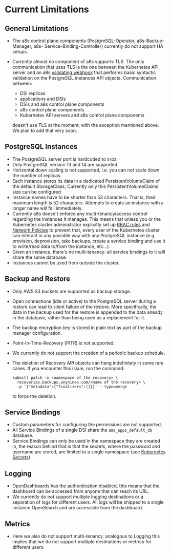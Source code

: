 # Current Limitations

## General Limitations

- The a8s control plane components (PostgreSQL-Operator, a8s-Backup-Manager, a8s-
  Service-Binding-Controller) currently do not support HA setups.
- Currently almost no component of a8s supports TLS. The only communication that uses TLS is the one
  between the Kubernetes API server and an a8s [validating webhook][k8s-validating-webhook] that
  performs basic syntactic validation on the PostgreSQL instances API objects.
  Communication between:

  - DSI replicas
  - applications and DSIs
  - DSIs and a8s control plane components
  - a8s control plane components
  - Kubernetes API servers and a8s control plane components

  doesn't use TLS at the moment, with the exception mentioned above. We plan to add that very soon.

## PostgreSQL Instances

- The PostgreSQL server port is hardcoded to `5432`.
- Only PostgreSQL version 13 and 14 are supported.
- Horizontal down scaling is not supported, i.e. you can not scale down the
  number of replicas.
- Each instance stores its data in a dedicated PersistentVolumeClaim of the
  default StorageClass; Currently only this PersistentVolumeClaims size can be configured
- Instance names have to be shorter than 53 characters. That is, their maximum length is 52
  characters. Attempts to create an instance with a longer name will fail immediately.
- Currently a8s doesn't enforce any multi-tenancy/access control regarding the
  Instances it manages. This means that unless you or the Kubernetes cluster
  administrator explicitly set up [RBAC rules][k8s-rbac] and
  [Network Policies][k8s-network-policies] to prevent that, every user of the
  Kubernetes cluster can interact in any possible way with any PostgreSQL
  instance (e.g. provision, deprovision, take backups, create a service binding
  and use it to write/read data to/from the instance, etc...).
- Given an instance, there's no multi-tenancy: all service bindings to
  it will share the same database.
- Instances cannot be used from outside the cluster.

## Backup and Restore

- Only AWS S3 buckets are supported as backup storage.
- Open connections (idle or active) to the PostgreSQL server during a restore can
  lead to silent failure of the restore. More specifically, the data in the
  backup used for the restore is appended to the data already in the database,
  rather than being used as a replacement for it.
- The backup encryption key is stored in plain text as part of the backup manager
  configuration.
- Point-In-Time-Recovery (PITR) is not supported.
- We currently do not support the creation of a periodic backup schedule.
- The deletion of Recovery API objects can hang indefinitely in some rare cases.
  If you encounter this issue, run the command:

  ```shell
  kubectl patch -n <namespace of the recovery> \
    recoveries.backups.anynines.com/<name of the recovery> \
    -p '{"metadata":{"finalizers":[]}}' --type=merge
  ```

  to force the deletion.

## Service Bindings

- Custom parameters for configuring the permissions are not supported.
- All Service Bindings of a single DSI share the `a9s_apps_default_db` database.
- Service Bindings can only be used in the namespace they are created in, the
  reason behind that is that the secrets, where the password and username are
  stored, are limited to a single namespace (see [Kubernetes Secrets][k8s-secrets])

## Logging

- OpenDashboards has the authentication disabled, this means that the dashboard
  can be accessed from anyone that can reach its URL.
- We currently do not support multiple logging destinations or a separation of
  logs for different users. All logs will be shipped to a single instance
  OpenSearch and are accessible from the dashboard.

## Metrics

- Here we also do not support multi-tenancy, analogous to Logging this implies
  that we do not support multiple destinations or metrics for different users.

[k8s-secrets]:https://kubernetes.io/docs/concepts/configuration/secret/#restrictions
[k8s-rbac]: https://kubernetes.io/docs/reference/access-authn-authz/rbac/
[k8s-network-policies]: https://kubernetes.io/docs/concepts/services-networking/network-policies/
[k8s-validating-webhook]: https://kubernetes.io/docs/reference/access-authn-authz/admission-controllers/#validatingadmissionwebhook
